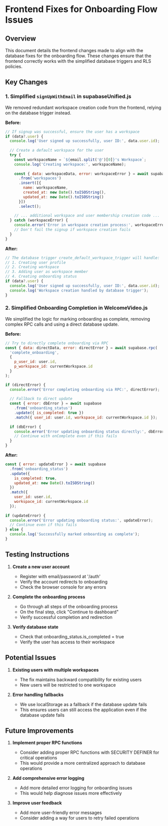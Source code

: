 # Frontend Fixes for Onboarding Flow Issues

## Overview

This document details the frontend changes made to align with the database fixes for the onboarding flow. These changes ensure that the frontend correctly works with the simplified database triggers and RLS policies.

## Key Changes

### 1. Simplified `signUpWithEmail` in supabaseUnified.js

We removed redundant workspace creation code from the frontend, relying on the database trigger instead.

**Before:**
```javascript
// If signup was successful, ensure the user has a workspace
if (data?.user) {
  console.log('User signed up successfully, user ID:', data.user.id);
  
  // Create a default workspace for the user
  try {
    const workspaceName = `${email.split('@')[0]}'s Workspace`;
    console.log('Creating workspace:', workspaceName);
    
    const { data: workspaceData, error: workspaceError } = await supabase
      .from('workspaces')
      .insert([{ 
        name: workspaceName,
        created_at: new Date().toISOString(),
        updated_at: new Date().toISOString()
      }])
      .select();
    
    // ... additional workspace and user membership creation code ...
  } catch (workspaceError) {
    console.error('Error in workspace creation process:', workspaceError);
    // Don't fail the signup if workspace creation fails
  }
}
```

**After:**
```javascript
// The database trigger create_default_workspace_trigger will handle:
// 1. Creating user profile
// 2. Creating workspace
// 3. Adding user as workspace member
// 4. Creating onboarding status
if (data?.user) {
  console.log('User signed up successfully, user ID:', data.user.id);
  console.log('Workspace creation handled by database trigger');
}
```

### 2. Simplified Onboarding Completion in WelcomeVideo.js

We simplified the logic for marking onboarding as complete, removing complex RPC calls and using a direct database update.

**Before:**
```javascript
// Try to directly complete onboarding via RPC
const { data: directData, error: directError } = await supabase.rpc(
  'complete_onboarding',
  { 
    p_user_id: user.id,
    p_workspace_id: currentWorkspace.id
  }
);

if (directError) {
  console.error('Error completing onboarding via RPC:', directError);
  
  // Fallback to direct update
  const { error: dbError } = await supabase
    .from('onboarding_status')
    .update({ is_completed: true })
    .match({ user_id: user.id, workspace_id: currentWorkspace.id });
    
  if (dbError) {
    console.error('Error updating onboarding status directly:', dbError);
    // Continue with onComplete even if this fails
  }
}
```

**After:**
```javascript
const { error: updateError } = await supabase
  .from('onboarding_status')
  .update({ 
    is_completed: true,
    updated_at: new Date().toISOString()
  })
  .match({ 
    user_id: user.id, 
    workspace_id: currentWorkspace.id 
  });
  
if (updateError) {
  console.error('Error updating onboarding status:', updateError);
  // Continue even if this fails
} else {
  console.log('Successfully marked onboarding as complete');
}
```

## Testing Instructions

1. **Create a new user account**
   - Register with email/password at '/auth'
   - Verify the account redirects to onboarding
   - Check the browser console for any errors

2. **Complete the onboarding process**
   - Go through all steps of the onboarding process
   - On the final step, click "Continue to dashboard"
   - Verify successful completion and redirection

3. **Verify database state**
   - Check that onboarding_status.is_completed = true
   - Verify the user has access to their workspace

## Potential Issues

1. **Existing users with multiple workspaces**
   - The fix maintains backward compatibility for existing users
   - New users will be restricted to one workspace

2. **Error handling fallbacks**
   - We use localStorage as a fallback if the database update fails
   - This ensures users can still access the application even if the database update fails

## Future Improvements

1. **Implement proper RPC functions**
   - Consider adding proper RPC functions with SECURITY DEFINER for critical operations
   - This would provide a more centralized approach to database operations

2. **Add comprehensive error logging**
   - Add more detailed error logging for onboarding issues
   - This would help diagnose issues more effectively

3. **Improve user feedback**
   - Add more user-friendly error messages
   - Consider adding a way for users to retry failed operations 